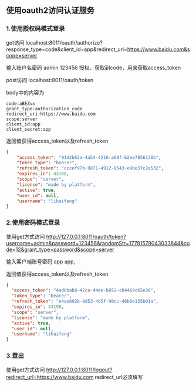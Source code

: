 ## 使用oauth2访问认证服务
### 1.使用授权码模式登录
get访问 localhost:8011/oauth/authorize?response_type=code&client_id=app&redirect_uri=https://www.baidu.com&scope=server

输入账户名密码 admin 123456 授权，获取到code，用来获取access_token

post访问 localhost:8011/oauth/token

body中的内容为
```text
code:aBEZvx
grant_type:authorization_code
redirect_uri:https://www.baidu.com
scope:server
client_id:app
client_secret:app
```
返回值获得access_token以及refresh_token
```json
{
    "access_token": "91d2b62a-4a54-4216-a68f-b2ee7856138b",
    "token_type": "bearer",
    "refresh_token": "cccef97b-9871-4912-8543-e9be37c2a532",
    "expires_in": 43188,
    "scope": "server",
    "license": "made by platform",
    "active": true,
    "user_id": null,
    "username": "lihaifeng"
}
```
### 2.使用密码模式登录

使用get方式访问 http://127.0.0.1:8011/oauth/token?username=admin&password=123456&randomStr=17781578043033844&code=12&grant_type=password&scope=server

输入客户端账号密码 app app,

返回值获得access_token以及refresh_token
```json
{
  "access_token": "4ad6bab8-42ca-44ee-b852-c04469c65e36",
  "token_type": "bearer",
  "refresh_token": "e4ae892b-8d53-4d5f-90cc-46b0e135b01a",
  "expires_in": 43190,
  "scope": "server",
  "license": "made by platform",
  "active": true,
  "user_id": null,
  "username": "lihaifeng"
}
```

### 3.登出
使用get方式访问 http://127.0.0.1:8011/logout?redirect_url=https://www.baidu.com
redirect_url必须填写